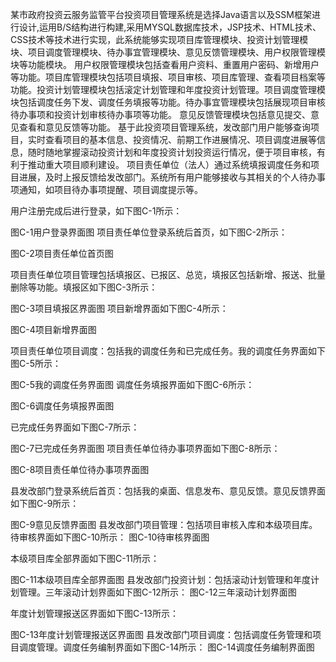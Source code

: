 某市政府投资云服务监管平台投资项目管理系统是选择Java语言以及SSM框架进行设计,运用B/S结构进行构建,采用MYSQL数据库技术，JSP技术、HTML技术、CSS技术等技术进行实现，此系统能够实现项目库管理模块、投资计划管理模块、项目调度管理模块、待办事宜管理模块、意见反馈管理模块、用户权限管理模块等功能模块。
用户权限管理模块包括查看用户资料、重置用户密码、新增用户等功能。项目库管理模块包括项目填报、项目审核、项目库管理、查看项目档案等功能。投资计划管理模块包括滚定计划管理和年度投资计划管理。项目调度管理模块包括调度任务下发、调度任务填报等功能。待办事宜管理模块包括展现项目审核待办事项和投资计划审核待办事项等功能。
意见反馈管理模块包括意见提交、意见查看和意见反馈等功能。
基于此投资项目管理系统，发改部门用户能够查询项目，实时查看项目的基本信息、投资情况、前期工作进展情况、项目调度进展等信息，随时随地掌握滚动投资计划和年度投资计划投资运行情况，便于项目审核，有利于推动重大项目顺利建设。
项目责任单位（法人）通过系统填报调度任务和项目进展，及时上报反馈给发改部门。系统所有用户能够接收与其相关的个人待办事项通知，如项目待办事项提醒、项目调度提示等。

用户注册完成后进行登录，如下图C-1所示：


图C-1用户登录界面图
项目责任单位登录系统后首页，如下图C-2所示：

图C-2项目责任单位首页图







项目责任单位项目管理包括填报区、已报区、总览，填报区包括新增、报送、批量删除等功能。填报区如下图C-3所示：

图C-3项目填报区界面图
项目新增界面如下图C-4所示：

图C-4项目新增界面图







项目责任单位项目调度：包括我的调度任务和已完成任务。我的调度任务界面如下图C-5所示：

图C-5我的调度任务界面图
调度任务填报界面如下图C-6所示：

图C-6调度任务填报界面图








已完成任务界面如下图C-7所示：

图C-7已完成任务界面图
项目责任单位待办事项界面如下图C-8所示：

图C-8项目责任单位待办事项界面图









县发改部门登录系统后首页：包括我的桌面、信息发布、意见反馈。意见反馈界面如下图C-9所示：

图C-9意见反馈界面图
县发改部门项目管理：包括项目审核入库和本级项目库。待审核界面如下图C-10所示： 
图C-10待审核界面图






本级项目库全部界面如下图C-11所示： 

图C-11本级项目库全部界面图
县发改部门投资计划：包括滚动计划管理和年度计划管理。三年滚动计划界面如下图C-12所示：
图C-12三年滚动计划界面图








年度计划管理报送区界面如下图C-13所示：

图C-13年度计划管理报送区界面图
县发改部门项目调度：包括调度任务管理和项目调度管理。调度任务编制界面如下图C-14所示：
图C-14调度任务编制界面图
